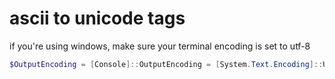 # ascii to unicode tags

if you're using windows, make sure your terminal encoding is set to utf-8

```powershell
$OutputEncoding = [Console]::OutputEncoding = [System.Text.Encoding]::UTF8
```
